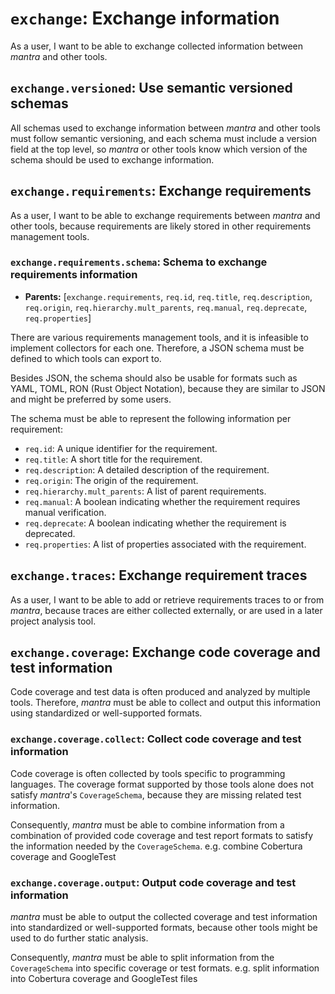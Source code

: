 # `exchange`: Exchange information

As a user, I want to be able to exchange collected information between *mantra* and other tools.

## `exchange.versioned`: Use semantic versioned schemas

All schemas used to exchange information between *mantra* and other tools must follow semantic versioning,
and each schema must include a version field at the top level, so *mantra* or other tools know which version of the schema should be used to exchange information.

## `exchange.requirements`: Exchange requirements

As a user, I want to be able to exchange requirements between *mantra* and other tools,
because requirements are likely stored in other requirements management tools.

### `exchange.requirements.schema`: Schema to exchange requirements information

- **Parents:** [`exchange.requirements`, `req.id`, `req.title`, `req.description`, `req.origin`, `req.hierarchy.mult_parents`, `req.manual`, `req.deprecate`, `req.properties`]

There are various requirements management tools, and it is infeasible to implement collectors for each one.
Therefore, a JSON schema must be defined to which tools can export to.

Besides JSON, the schema should also be usable for formats such as YAML, TOML, RON (Rust Object Notation),
because they are similar to JSON and might be preferred by some users.

The schema must be able to represent the following information per requirement:

- `req.id`: A unique identifier for the requirement.
- `req.title`: A short title for the requirement.
- `req.description`: A detailed description of the requirement.
- `req.origin`: The origin of the requirement.
- `req.hierarchy.mult_parents`: A list of parent requirements.
- `req.manual`: A boolean indicating whether the requirement requires manual verification.
- `req.deprecate`: A boolean indicating whether the requirement is deprecated.
- `req.properties`: A list of properties associated with the requirement.

## `exchange.traces`: Exchange requirement traces

As a user, I want to be able to add or retrieve requirements traces to or from *mantra*,
because traces are either collected externally, or are used in a later project analysis tool.

## `exchange.coverage`: Exchange code coverage and test information

Code coverage and test data is often produced and analyzed by multiple tools.
Therefore, *mantra* must be able to collect and output this information using standardized or well-supported formats.

### `exchange.coverage.collect`: Collect code coverage and test information

Code coverage is often collected by tools specific to programming languages.
The coverage format supported by those tools alone does not satisfy *mantra*'s `CoverageSchema`,
because they are missing related test information.

Consequently, *mantra* must be able to combine information from a combination of provided
code coverage and test report formats to satisfy the information needed by the `CoverageSchema`.
e.g. combine Cobertura coverage and GoogleTest

### `exchange.coverage.output`: Output code coverage and test information

*mantra* must be able to output the collected coverage and test information into standardized or well-supported formats,
because other tools might be used to do further static analysis.

Consequently, *mantra* must be able to split information from the `CoverageSchema` into specific coverage or test formats.
e.g. split information into Cobertura coverage and GoogleTest files
